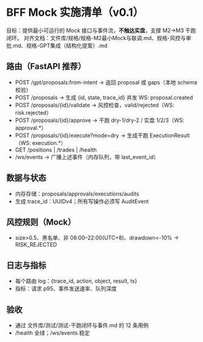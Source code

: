 # BFF Mock 实施清单（v0.1）

目标：提供最小可运行的 Mock 接口与事件流，**不触达实盘**，支撑 M2→M3 干跑闭环。
对齐文档：文件库/规格/规格-M2最小Mock与联调.md、规格-风控与审批.md、规格-GPT集成（结构化提案）.md

## 路由（FastAPI 推荐）
- POST /gpt/proposals:from-intent → 返回 proposal 或 gaps（本地 schema 校验）
- POST /proposals → 生成 {id, state, trace_id} 并发 WS: proposal.created
- POST /proposals/{id}/validate → 风控检查，valid/rejected（WS: risk.rejected）
- POST /proposals/{id}/approve → 干跑 dry-1/dry-2 / 实盘 1/2/3（WS: approval.*）
- POST /proposals/{id}/execute?mode=dry → 生成干跑 ExecutionResult（WS: execution.*）
- GET /positions | /trades | /health
- /ws/events → 广播上述事件（内存队列，带 last_event_id）

## 数据与状态
- 内存存储：proposals/approvals/executions/audits
- 生成 trace_id：UUIDv4；所有写操作必须写 AuditEvent

## 风控规则（Mock）
- size>0.5、黑名单、非 08:00–22:00(UTC+8)、drawdown<-10% → RISK_REJECTED

## 日志与指标
- 每个路由 log：{trace_id, action, object, result, ts}
- 指标：请求 p95、事件发送速率、队列深度

## 验收
- 通过 文件库/测试/测试-干跑闭环与事件.md 的 12 条用例
- /health 全绿；/ws/events 稳定
